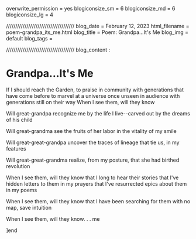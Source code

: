 overwrite_permission = yes
blogiconsize_sm = 6
blogiconsize_md = 6
blogiconsize_lg = 4

/////////////////////////////////////
blog_date = February 12, 2023
html_filename = poem-grandpa_its_me.html
blog_title = Poem: Grandpa...It's Me
blog_img = default
blog_tags = 

/////////////////////////////////////
blog_content : 

<h1>Grandpa...It's Me</h1>
If I should reach the Garden, 
to praise in community
with generations that have come before
to marvel at a universe once unseen
in audience with generations still on their way
When I see them, will they know


Will great-grandpa recognize me 
    by the life I live--carved out by the dreams of his child
    
Will great-grandma see the fruits of her labor 
    in the vitality of my smile
    
Will great-great-grandpa uncover 
    the traces of lineage that tie us, in my features
    
Will great-great-grandma realize, from my posture, 
    that she had birthed revolution


When I see them, will they know
    that I long to hear their stories
    that I've hidden letters to them in my prayers
    that I've resurrected epics about them in my poems


When I see them, will they know
    that I have been searching for them
    with no map, save intuition


When I see them, will they know. . . me

]end